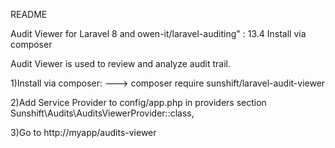 README

Audit Viewer for Laravel 8 and owen-it/laravel-auditing" : 13.4
Install via composer


Audit Viewer is used to review and analyze audit trail.

1)Install via composer: ---> composer require sunshift/laravel-audit-viewer

2)Add Service Provider to config/app.php in providers section
 Sunshift\Audits\AuditsViewerProvider::class,
 
3)Go to http://myapp/audits-viewer
